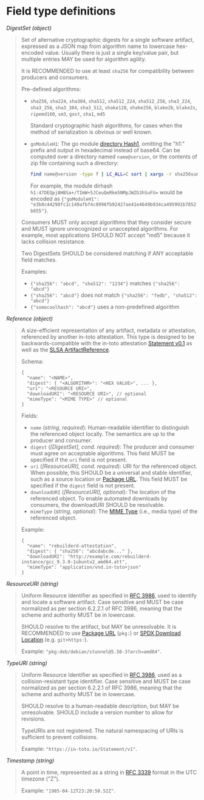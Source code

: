 # Field type definitions

<a id="DigestSet"></a>
_DigestSet (object)_

> Set of alternative cryptographic digests for a single software artifact,
> expressed as a JSON map from algorithm name to lowercase hex-encoded value.
> Usually there is just a single key/value pair, but multiple entries MAY be
> used for algorithm agility.
>
> It is RECOMMENDED to use at least `sha256` for compatibility between
> producers and consumers.
>
> Pre-defined algorithms:
>
> -   `sha256`, `sha224`, `sha384`, `sha512`, `sha512_224`, `sha512_256`,
>     `sha3_224`, `sha3_256`, `sha3_384`, `sha3_512`, `shake128`, `shake256`,
>     `blake2b`, `blake2s`, `ripemd160`, `sm3`, `gost`, `sha1`, `md5`
>
>     Standard cryptographic hash algorithms, for cases when the method
>     of serialization is obvious or well known.
>
> -   `goModuleH1`: The go module [directory Hash1][], omitting the "h1:"
>     prefix and output in hexadecimal instead of base64. Can be computed
>     over a directory named `name@version`, or the contents of zip file
>     containing such a directory:
>
>     ```bash
>     find name@version -type f | LC_ALL=C sort | xargs -r sha256sum | sha256sum | cut -f1 -d' '
>     ```
>
>     For example, the module dirhash
>     `h1:47DEQpj8HBSa+/TImW+5JCeuQeRkm5NMpJWZG3hSuFU=` would be encoded as
>     `{"goModuleH1": "e3b0c44298fc1c149afbf4c8996fb92427ae41e4649b934ca495991b7852b855"}`.
>
> Consumers MUST only accept algorithms that they consider secure and MUST
> ignore unrecognized or unaccepted algorithms. For example, most applications
> SHOULD NOT accept "md5" because it lacks collision resistance.
>
> Two DigestSets SHOULD be considered matching if ANY acceptable field
> matches.
>
> Examples:
>
> -   `{"sha256": "abcd", "sha512": "1234"}` matches `{"sha256": "abcd"}`
> -   `{"sha256": "abcd"}` does not match `{"sha256": "fedb", "sha512": "abcd"}`
> -   `{"somecoolhash": "abcd"}` uses a non-predefined algorithm

<a id="Reference"></a>
_Reference (object)_

> A size-efficient representation of any artifact, metadata or attestation,
> referenced by another in-toto attestation.
> This type is designed to be backwards-compatible with the in-toto
> attestation [Statement v0.1][] as well as the [SLSA ArtifactReference][].
>
> Schema:
>
>```jsonc
> {
>   "name": "<NAME>",
>   "digest": { "<ALGORITHM>": "<HEX VALUE>", ... },
>   "uri": "<RESOURCE URI>",
>   "downloadURI": "<RESOURCE URI>", // optional
>   "mimeType": "<MIME TYPE>" // optional
> }
>```
>
> Fields:
>
> -   `name` (_string, required_): Human-readable identifier to distinguish
>     the referenced object locally. The semantics are up to the producer and
>     consumer.
> -   `digest` (_[DigestSet], cond. required_): The producer and
>     consumer must agree on acceptable algorithms. This field MUST be
>     specified if the `uri` field is not present.
> -   `uri` (_[ResourceURI], cond. required_): URI for the referenced
>     object. When possible, this SHOULD be a universal and stable
>     identifier, such as a source location or [Package URL][]. This
>     field MUST be specified if the `digest` field is not present.
> -   `downloadURI` (_[ResourceURI], optional_): The location of the
>     referenced object. To enable automated downloads by consumers, the
>     downloadURI SHOULD be resolvable.
> -   `mimeType` (_string, optional_): The [MIME Type][] (i.e., media type)
>     of the referenced object.
>
> Example:
>
> ```jsonc
> { 
>   "name": "rebuilderd-attestation",
>   "digest": { "sha256": "abcdabcde..." },
>   "downloadURI": "http://example.com/rebuilderd-instance/gcc_9.3.0-1ubuntu2_amd64.att",
>   "mimeType": "application/vnd.in-toto+json"
> }
> ```

<a id="ResourceURI"></a>
_ResourceURI (string)_

> Uniform Resource Identifier as specified in [RFC 3986][], used to identify
> and locate a software artifact. Case sensitive and MUST be case normalized
> as per section 6.2.2.1 of RFC 3986, meaning that the scheme and authority
> MUST be in lowercase.
>
> SHOULD resolve to the artifact, but MAY be unresolvable. It is RECOMMENDED
> to use [Package URL][] (`pkg:`) or [SPDX Download Location][] (e.g.
> `git+https:`).
>
> Example: `"pkg:deb/debian/stunnel@5.50-3?arch=amd64"`.

<a id="TypeURI"></a>
_TypeURI (string)_

> Uniform Resource Identifier as specified in [RFC 3986][], used as a
> collision-resistant type identifier. Case sensitive and MUST be case
> normalized as per section 6.2.2.1 of RFC 3986, meaning that the scheme and
> authority MUST be in lowercase.
>
> SHOULD resolve to a human-readable description, but MAY be unresolvable.
> SHOULD include a version number to allow for revisions.
>
> TypeURIs are not registered. The natural namespacing of URIs is sufficient
> to prevent collisions.
>
> Example: `"https://in-toto.io/Statement/v1"`.

<a id="Timestamp"></a>
_Timestamp (string)_

> A point in time, represented as a string in [RFC 3339][] format in the UTC
> timezone ("Z").
>
> Example: `"1985-04-12T23:20:50.52Z"`.

[directory Hash1]: https://cs.opensource.google/go/x/mod/+/refs/tags/v0.5.0:sumdb/dirhash/hash.go
[MIME Type]: https://developer.mozilla.org/en-US/docs/Web/HTTP/Basics_of_HTTP/MIME_types
[Package URL]: https://github.com/package-url/purl-spec/
[RFC 3339]: https://tools.ietf.org/html/rfc3339
[RFC 3986]: https://tools.ietf.org/html/rfc3986
[SPDX Download Location]: https://spdx.github.io/spdx-spec/package-information/#77-package-download-location-field
[SLSA ArtifactReference]: https://github.com/slsa-framework/slsa/blob/main/docs/provenance/v1/index.md#artifactreference
[Statement v0.1]: https://github.com/in-toto/attestation/blob/v0.1.0/spec/README.md#statement
